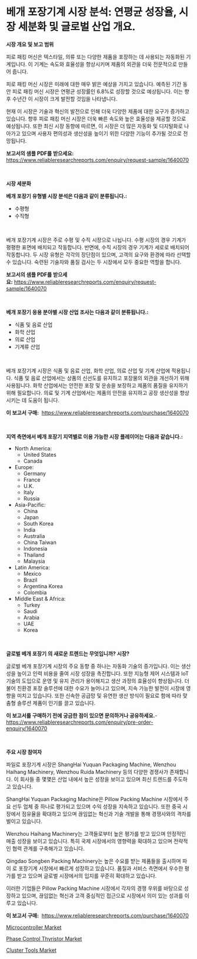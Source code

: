 <p><h1>베개 포장기계 시장 분석: 연평균 성장율, 시장 세분화 및 글로벌 산업 개요.</h1></p><p><strong>시장 개요 및 보고 범위</strong></p>
<p><p>피로 패킹 머신은 텍스타일, 의류 또는 다양한 제품을 포장하는 데 사용되는 자동화된 기계입니다. 이 기계는 속도와 효율성을 향상시키며 제품의 외관을 더욱 전문적으로 만들어 줍니다. </p><p>피로 패킹 머신 시장은 미래에 대한 매우 밝은 예상을 가지고 있습니다. 예측된 기간 동안 피로 패킹 머신 시장은 연평균 성장률인 6.8%로 성장할 것으로 예상됩니다. 이는 향후 수년간 이 시장이 크게 발전할 것임을 나타냅니다. </p><p>현재 이 시장은 기술과 혁신의 발전으로 인해 더욱 다양한 제품에 대한 요구가 증가하고 있습니다. 향후 피로 패킹 머신 시장은 더욱 빠른 속도와 높은 효율성을 제공할 것으로 예상됩니다. 또한 최신 시장 동향에 따르면, 이 시장은 더 많은 자동화 및 디지털화로 나아가고 있으며 사용자 편의성과 생산성을 높이기 위한 다양한 기능이 추가될 것으로 전망됩니다.</p></p>
<p><strong>보고서의 샘플 PDF를 받으세요:</strong> <a href="https://www.reliableresearchreports.com/enquiry/request-sample/1640070">https://www.reliableresearchreports.com/enquiry/request-sample/1640070</a></p>
<p>&nbsp;</p>
<p><strong>시장 세분화</strong></p>
<p><strong>베개 포장기 유형별 시장 분석은 다음과 같이 분류됩니다.:</strong></p>
<p><ul><li>수평형</li><li>수직형</li></ul></p>
<p>&nbsp;</p>
<p><p>베개 포장기계 시장은 주로 수평 및 수직 시장으로 나뉩니다. 수평 시장의 경우 기계가 평평한 표면에 배치되고 작동합니다. 반면에, 수직 시장의 경우 기계가 세로로 배치되어 작동합니다. 두 시장 유형은 각각의 장단점이 있으며, 고객의 요구와 환경에 따라 선택할 수 있습니다. 숙련된 기술자와 품질 검사는 두 시장에서 모두 중요한 역할을 합니다.</p></p>
<p><strong>보고서의 샘플 PDF를 받으세요:</strong>&nbsp;<a href="https://www.reliableresearchreports.com/enquiry/request-sample/1640070">https://www.reliableresearchreports.com/enquiry/request-sample/1640070</a></p>
<p>&nbsp;</p>
<p><strong> 베개 포장기 응용 분야별 시장 산업 조사는 다음과 같이 분류됩니다.:</strong></p>
<p><ul><li>식품 및 음료 산업</li><li>화학 산업</li><li>의료 산업</li><li>기계류 산업</li></ul></p>
<p>&nbsp;</p>
<p><p>베개 포장기계 시장은 식품 및 음료 산업, 화학 산업, 의료 산업 및 기계 산업에 적용됩니다. 식품 및 음료 산업에서는 상품의 신선도를 유지하고 포장물의 외관을 개선하기 위해 사용됩니다. 화학 산업에서는 안전한 포장 및 운송을 보장하고 제품의 품질을 유지하기 위해 필요합니다. 의료 및 기계 산업에서는 제품의 안전을 유지하고 공장 생산성을 향상시키는 데 도움이 됩니다.</p></p>
<p><strong>이 보고서 구매:</strong>&nbsp; <a href="https://www.reliableresearchreports.com/purchase/1640070">https://www.reliableresearchreports.com/purchase/1640070</a></p>
<p>&nbsp;</p>
<p><strong>지역 측면에서 베개 포장기 지역별로 이용 가능한 시장 플레이어는 다음과 같습니다.:</strong></p>
<p><ul>
    <li>
        North America:
        <ul>
            <li>United States</li>
            <li>Canada</li>
        </ul>
    </li>
    <li>
        Europe:
        <ul>
            <li>Germany</li>
            <li>France</li>
            <li>U.K.</li>
            <li>Italy</li>
            <li>Russia</li>
        </ul>
    </li>
    <li>
        Asia-Pacific:
        <ul>
            <li>China</li>
            <li>Japan</li>
            <li>South Korea</li>
            <li>India</li>
            <li>Australia</li>
            <li>China Taiwan</li>
            <li>Indonesia</li>
            <li>Thailand</li>
            <li>Malaysia</li>
        </ul>
    </li>
    <li>
        Latin America:
        <ul>
            <li>Mexico</li>
            <li>Brazil</li>
            <li>Argentina Korea</li>
            <li>Colombia</li>
        </ul>
    </li>
    <li>
        Middle East & Africa:
        <ul>
            <li>Turkey</li>
            <li>Saudi</li>
            <li>Arabia</li>
            <li>UAE</li>
            <li>Korea</li>
        </ul>
    </li>
    </ul></p>
<p>&nbsp;</p>
<p><strong>글로벌 베개 포장기 의 새로운 트렌드는 무엇입니까? 시장?</strong></p>
<p><p>글로벌 베개 포장기계 시장의 주요 동향 중 하나는 자동화 기술의 증가입니다. 이는 생산성을 높이고 인력 비용을 줄여 시장 성장을 촉진합니다. 또한 지능형 제어 시스템과 IoT 기술의 도입으로 운영 및 유지 관리가 용이해지고 생산 과정의 효율성이 향상됩니다. 더불어 친환경 포장 솔루션에 대한 수요가 늘어나고 있으며, 지속 가능한 발전이 시장에 영향을 미치고 있습니다. 또한 신속한 공급망 및 유연한 생산 방식이 필요로 함에 따라 맞춤형 솔루션 제품이 인기를 끌고 있습니다.</p></p>
<p><strong>이 보고서를 구매하기 전에 궁금한 점이 있으면 문의하거나 공유하세요.</strong>- <a href="https://www.reliableresearchreports.com/enquiry/pre-order-enquiry/1640070">https://www.reliableresearchreports.com/enquiry/pre-order-enquiry/1640070</a></p>
<p>&nbsp;</p>
<p><strong>주요 시장 참여자</strong></p>
<p><p>파일로 포장기계 시장은 ShangHai Yuquan Packaging Machine, Wenzhou Haihang Machinery, Wenzhou Ruida Machinery 등의 다양한 경쟁사가 존재합니다. 이 회사들 중 몇몇은 산업 내에서 높은 성장을 보이고 있으며 최신 트렌드를 주도하고 있습니다.</p><p>ShangHai Yuquan Packaging Machine은 Pillow Packing Machine 시장에서 주요 선두 업체 중 하나로 평가되고 있으며 수익 성장을 지속하고 있습니다. 또한 중국 시장에서 점유율을 확대하고 있으며 끊임없는 혁신과 기술 개발을 통해 경쟁사와의 격차를 벌이고 있습니다.</p><p>Wenzhou Haihang Machinery는 고객들로부터 높은 평가를 받고 있으며 안정적인 매출 성장을 보이고 있습니다. 특히 국제 시장에서의 영향력을 확대하고 있으며 전략적인 협력 관계를 구축해가고 있습니다.</p><p>Qingdao Songben Packing Machinery는 높은 수요를 받는 제품들을 출시하며 파이 로 포장기계 시장에서 빠르게 성장하고 있습니다. 품질과 서비스 측면에서 우수한 평가를 받고 있으며 글로벌 시장에서의 입지를 꾸준히 확대하고 있습니다.</p><p>이러한 기업들은 Pillow Packing Machine 시장에서 각자의 경쟁 우위를 바탕으로 성장하고 있으며, 끊임없는 혁신과 고객 중심적인 접근으로 시장에서 의미 있는 성과를 이루고 있습니다.</p></p>
<p><strong>이 보고서 구매:</strong>&nbsp;&nbsp;<a href="https://www.reliableresearchreports.com/purchase/1640070">https://www.reliableresearchreports.com/purchase/1640070</a></p>
<p><p><a href="https://github.com/johnbach50/Market-Research-Report-List-2/blob/main/microcontroller-market.md">Microcontroller Market</a></p><p><a href="https://github.com/pjcfca/Market-Research-Report-List-1/blob/main/phase-control-thyristor-market.md">Phase Control Thyristor Market</a></p><p><a href="https://github.com/wusalecollins540tpqoz/Market-Research-Report-List-1/blob/main/cluster-tools-market.md">Cluster Tools Market</a></p></p>
